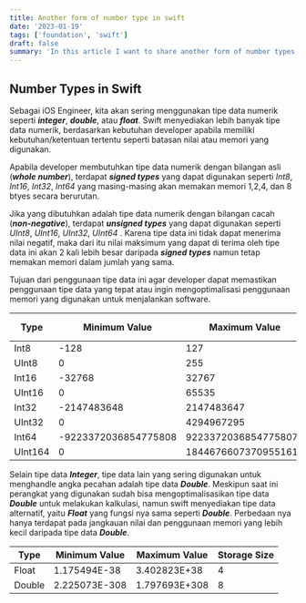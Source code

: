 ```yaml
---
title: Another form of number type in swift
date: '2023-01-19'
tags: ['foundation', 'swift']
draft: false
summary: 'In this article I want to share another form of number types in swift programming language'
---
```


## Number Types in Swift

Sebagai iOS Engineer, kita akan sering menggunakan tipe data numerik seperti **_integer_**, _**double**_, atau _**float**_. Swift menyediakan lebih banyak tipe data numerik, berdasarkan kebutuhan developer apabila memiliki kebutuhan/ketentuan tertentu seperti batasan nilai atau memori yang digunakan.

Apabila developer membutuhkan tipe data numerik dengan bilangan asli (_**whole number**_), terdapat _**signed types**_ yang dapat digunakan seperti _Int8_, _Int16_, _Int32_, _Int64_ yang masing-masing akan memakan memori 1,2,4, dan 8 btyes secara berurutan.

Jika yang dibutuhkan adalah tipe data numerik dengan bilangan cacah (_**non-negative**_), terdapat _**unsigned types**_ yang dapat digunakan seperti _UInt8_, _UInt16_, _UInt32_, _UInt64_ . Karena tipe data ini tidak dapat menerima nilai negatif, maka dari itu nilai maksimum yang dapat di terima oleh tipe data ini akan 2 kali lebih besar daripada _**signed types**_ namun tetap memakan memori dalam jumlah yang sama.

Tujuan dari penggunaan tipe data ini agar developer dapat memastikan penggunaan tipe data yang tepat atau ingin mengoptimalisasi penggunaan memori yang digunakan untuk menjalankan software.

| Type    | Minimum Value        | Maximum Value        | Storage Size |
| ------- | -------------------- | -------------------- | ------------ |
| Int8    | -128                 | 127                  | 1            |
| UInt8   | 0                    | 255                  | 1            |
| Int16   | -32768               | 32767                | 2            |
| UInt16  | 0                    | 65535                | 2            |
| Int32   | -2147483648          | 2147483647           | 4            |
| UInt32  | 0                    | 4294967295           | 4            |
| Int64   | -9223372036854775808 | 9223372036854775807  | 8            |
| UInt164 | 0                    | 18446766073709551615 | 8            |

Selain tipe data _**Integer**_, tipe data lain yang sering digunakan untuk menghandle angka pecahan adalah tipe data _**Double**_. Meskipun saat ini perangkat yang digunakan sudah bisa mengoptimalisasikan tipe data _**Double**_ untuk melakukan kalkulasi, namun swift menyediakan tipe data alternatif, yaitu _**Float**_ yang fungsi nya sama seperti _**Double**_. Perbedaan nya hanya terdapat pada jangkauan nilai dan penggunaan memori yang lebih kecil daripada tipe data _**Double**_.

| Type   | Minimum Value | Maximum Value | Storage Size |
| ------ | ------------- | ------------- | ------------ |
| Float  | 1.175494E-38  | 3.402823E+38  | 4            |
| Double | 2.225073E-308 | 1.797693E+308 | 8            |
